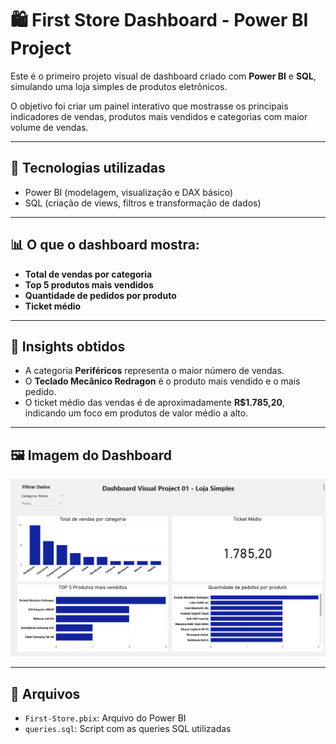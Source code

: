 # 🛍️ First Store Dashboard - Power BI Project

Este é o primeiro projeto visual de dashboard criado com **Power BI** e **SQL**, simulando uma loja simples de produtos eletrônicos.

O objetivo foi criar um painel interativo que mostrasse os principais indicadores de vendas, produtos mais vendidos e categorias com maior volume de vendas.

---

## 🔧 Tecnologias utilizadas

- Power BI (modelagem, visualização e DAX básico)
- SQL (criação de views, filtros e transformação de dados)

---

## 📊 O que o dashboard mostra:

- **Total de vendas por categoria**
- **Top 5 produtos mais vendidos**
- **Quantidade de pedidos por produto**
- **Ticket médio**

---

## 📌 Insights obtidos

- A categoria **Periféricos** representa o maior número de vendas.
- O **Teclado Mecânico Redragon** é o produto mais vendido e o mais pedido.
- O ticket médio das vendas é de aproximadamente **R$1.785,20**, indicando um foco em produtos de valor médio a alto.

---

## 🖼️ Imagem do Dashboard

![Dashboard Power BI](./First-Store.png)

---

## 📁 Arquivos

- `First-Store.pbix`: Arquivo do Power BI
- `queries.sql`: Script com as queries SQL utilizadas
